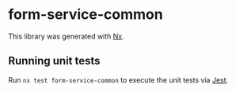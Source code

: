 # form-service-common

This library was generated with [Nx](https://nx.dev).

## Running unit tests

Run `nx test form-service-common` to execute the unit tests via [Jest](https://jestjs.io).
